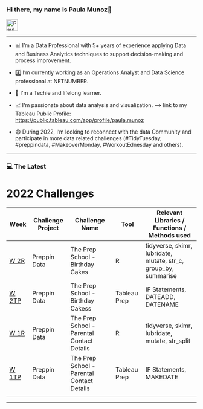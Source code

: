 
### Hi there, my name is Paula Munoz👋  

<p align="left">

  <a href="https://www.linkedin.com/in/paulamunoz1/">
    <img src="https://www.vectorlogo.zone/logos/linkedin/linkedin-icon.svg" alt="Paula Munoz LinkedIn Profile" height="30" width="30">
  </a>

</p> 

---

- :bar_chart: I’m a Data Professional with 5+ years of experience applying Data and Business Analytics techniques to support decision-making and process improvement.

- :hash: I’m currently working as an Operations Analyst and Data Science professional at NETNUMBER.

- :pencil: I'm a Techie and lifelong learner.

- :chart_with_upwards_trend: I'm passionate about data analysis and visualization. --> link to my Tableau Public Profile: https://public.tableau.com/app/profile/paula.munoz

- 😄 During 2022, I’m looking to reconnect with the data Community and participate in more data related challenges (#TidyTuesday, #preppindata, #MakeoverMonday, #WorkoutEdnesday and others).

 ---

### :computer: The Latest

# 2022 Challenges

| Week| Challenge Project | Challenge Name | Tool | Relevant Libraries / Functions / Methods used |
| --- | --- | --- | --- | --- |
| [W 2R](<https://github.com/paulisdataviz/DATA_WRANGLING/blob/main/2022/2022_W2/2022_W2_Tableau_Prep_Solution_R.md>)<br> | Preppin Data | The Prep School - Birthday Cakes | R | tidyverse, skimr, lubridate, mutate, str_c, group_by, summarise |
| [W 2TP](<https://github.com/paulisdataviz/DATA_WRANGLING/blob/main/2022/2022_W2/2022-W2-prepping-data_Tableau_Prep_Soultion.md>)<br> | Preppin Data | The Prep School - Birthday Cakess | Tableau Prep | IF Statements, DATEADD, DATENAME |
| [W 1R](<https://github.com/paulisdataviz/DATA_WRANGLING/blob/main/2022/2022_W1/2022_W_1_preppin_data_solution_R.md>)<br> | Preppin Data | The Prep School - Parental Contact Details | R | tidyverse, skimr, lubridate, mutate, str_split|
| [W 1TP](<https://github.com/paulisdataviz/DATA_WRANGLING/blob/main/2022/2022_W1/2022-W1-preppin--data---Tableau-Prep-Solution.md>)<br> | Preppin Data | The Prep School - Parental Contact Details | Tableau Prep | IF Statements, MAKEDATE |
|  | |  |  |  |
 ---

